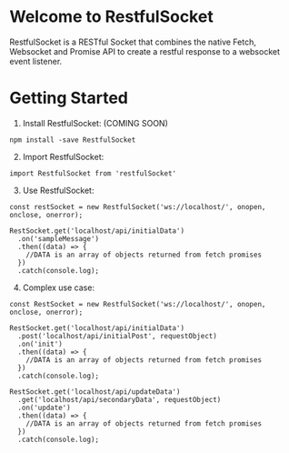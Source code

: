# Welcome to RestfulSocket

RestfulSocket is a RESTful Socket that combines the native Fetch, Websocket and Promise API to create a 
restful response to a websocket event listener.


# Getting Started

1. Install RestfulSocket: (COMING SOON)

```
npm install -save RestfulSocket
```

2. Import RestfulSocket: 

```
import RestfulSocket from 'restfulSocket'
```

3. Use RestfulSocket:

```
const restSocket = new RestfulSocket('ws://localhost/', onopen, onclose, onerror);

RestSocket.get('localhost/api/initialData')
  .on('sampleMessage')
  .then((data) => {
    //DATA is an array of objects returned from fetch promises
  })
  .catch(console.log);
```

4. Complex use case:

```
const RestSocket = new RestfulSocket('ws://localhost/', onopen, onclose, onerror);

RestSocket.get('localhost/api/initialData')
  .post('localhost/api/initialPost', requestObject)
  .on('init')
  .then((data) => {
    //DATA is an array of objects returned from fetch promises
  })
  .catch(console.log);

RestSocket.get('localhost/api/updateData')
  .get('localhost/api/secondaryData', requestObject)
  .on('update')
  .then((data) => {
    //DATA is an array of objects returned from fetch promises
  })
  .catch(console.log);
```
